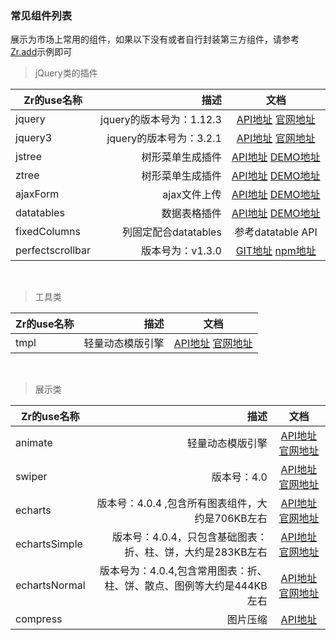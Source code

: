 ### 常见组件列表

展示为市场上常用的组件，如果以下没有或者自行封装第三方组件，请参考[Zr.add](//github.com/guguaihaha/zr-engine/issues/5)示例即可

> jQuery类的插件

| Zr的use名称     | 描述   |  文档  |
| --------       | -----: | :----:  |
| jquery         | jquery的版本号为：1.12.3  |   [API地址](http://jquery.cuishifeng.cn/) [官网地址](https://www.jquery123.com/)  |
| jquery3        | jquery的版本号为：3.2.1  |   [API地址](http://jquery.cuishifeng.cn/) [官网地址](https://www.jquery123.com/)  |
| jstree         | 树形菜单生成插件  |   [API地址](https://www.jstree.com/api/) [DEMO地址](https://www.jstree.com/demo/)  |
| ztree          | 树形菜单生成插件  |   [API地址](http://www.treejs.cn/v3/demo.php#_101) [DEMO地址](http://www.treejs.cn/v3/api.php)  |
| ajaxForm       | ajax文件上传  |   [API地址](http://jquery.malsup.com/form/#api) [DEMO地址](http://jquery.malsup.com/form/#ajaxForm)  |
| datatables     | 数据表格插件  |   [API地址](http://www.datatables.club/reference/) [DEMO地址](http://www.datatables.club/example/)  |
| fixedColumns   | 列固定配合datatables  |   参考datatable API  |
| perfectscrollbar        | 版本号为：v1.3.0  |   [GIT地址](//github.com/utatti/perfect-scrollbar) [npm地址](https://www.npmjs.com/package/perfect-scrollbar#jquery)  |

<br/>

> 工具类


| Zr的use名称     | 描述   |  文档  |
| --------       | -----: | :----:  |
| tmpl           | 轻量动态模版引擎   |   [API地址](//github.com/blueimp/JavaScript-Templates) [官网地址](https://blueimp.github.io/JavaScript-Templates/)  |

<br/>

> 展示类


| Zr的use名称     | 描述   |  文档  |
| --------       | -----: | :----:  |
| animate        | 轻量动态模版引擎   |   [API地址](//github.com/daneden/animate.css) [官网地址](//daneden.github.io/animate.css/)  |
| swiper        | 版本号：4.0   |   [API地址](https://www.swiper.com.cn/api/index.html) [官网地址](https://www.swiper.com.cn/demo/index.html)  |
| echarts        | 版本号：4.0.4 ,包含所有图表组件，大约是706KB左右    |   [API地址](http://echarts.baidu.com/api.html#echarts) [官网地址](http://echarts.baidu.com/)  |
| echartsSimple        | 版本号：4.0.4，只包含基础图表：折、柱、饼，大约是283KB左右   |   [API地址](http://echarts.baidu.com/api.html#echarts) [官网地址](http://echarts.baidu.com/)  |
| echartsNormal        | 版本号为：4.0.4,包含常用图表：折、柱、饼、散点、图例等大约是444KB左右  |   [API地址](http://echarts.baidu.com/api.html#echarts) [官网地址](http://echarts.baidu.com/)  |
| compress        | 图片压缩  |   [API地址](//github.com/guguaihaha/compress) |


